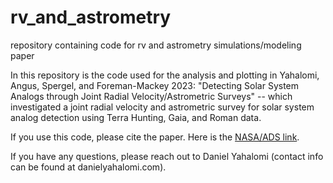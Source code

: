 # rv_and_astrometry
repository containing code for rv and astrometry simulations/modeling paper

In this repository is the code used for the analysis and plotting in Yahalomi, Angus, Spergel, and Foreman-Mackey 2023: "Detecting Solar System Analogs through Joint Radial Velocity/Astrometric Surveys" -- which investigated a joint radial velocity and astrometric survey for solar system analog detection using Terra Hunting, Gaia, and Roman data.

If you use this code, please cite the paper. Here is the [NASA/ADS link](https://ui.adsabs.harvard.edu/abs/2023arXiv230205064Y/abstract).


If you have any questions, please reach out to Daniel Yahalomi (contact info can be found at danielyahalomi.com).
